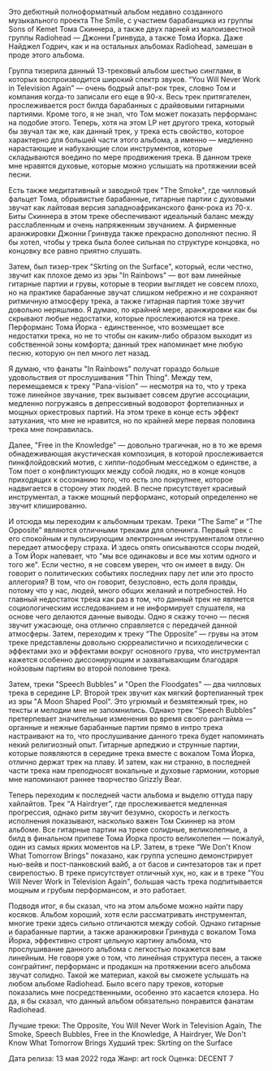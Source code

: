Это дебютный полноформатный альбом недавно созданного музыкального проекта The Smile, с участием барабанщика из группы Sons of Kemet Тома Скиннера, а также двух парней из малоизвестной группы Radiohead — Джонни Гринвуда, а также Тома Йорка. Даже Найджел Годрич, как и на остальных альбомах Radiohead, замешан в проде этого альбома.

Группа тизерила данный 13-трековый альбом шестью синглами, в которых воспроизводится широкий спектр звуков. “You Will Never Work in Television Again” — очень бодрый альт-рок трек, словно Том и компания когда-то записали его еще в 90-х. Весь трек притягателен, прослеживается рост билда барабанных с драйвовыми гитарными партиями. Кроме того, я не знал, что Том может показать перформанс на подобие этого. Теперь, хотя на этом LP нет другого трека, который бы звучал так же, как данный трек, у трека есть свойство, которое характерно для большей части этого альбома, а именно — медленно нарастающие и набухающие слои инструментов, которые складываются воедино по мере продвижения трека. В данном треке мне нравятся духовые, которые можно услышать на протяжении всей песни.

Есть также медитативный и заводной трек "The Smoke", где чилловый фальцет Тома, обрывистые барабанные, гитарные партии с духовыми звучат как лайтовая версия западноафриканского фанк-рока из 70-х. Биты Скиннера в этом треке обеспечивают идеальный баланс между расслабленным и очень напряженным звучанием. А фирменные аранжировки Джонни Гринвуда также прекрасно дополняют песню. Я бы хотел, чтобы у трека была более сильная по структуре концовка, но концовку все равно приятно слушать.

Затем, был тизер-трек "Skrting on the Surface", который, если честно, звучит как плохое демо из эры "In Rainbows" — вот вам линейные гитарные партии и грувы, которые в теории выглядет не совсем плохо, но на практике барабанные звучат слишком небрежно и не сохраняют ритмичную атмосферу трека, а также гитарная партия тоже звучит довольно неряшливо. Я думаю, по крайней мере, аранжировки как бы скрывают любые недостатки, которые прослеживаются на треке. Перформанс Тома Йорка - единственное, что возмещает все недостатки трека, но не то чтобы он каким-либо образом выходит из собственной зоны комфорта; данный трек напоминает мне любую песню, которую он пел много лет назад.

Я думаю, что фанаты "In Rainbows" получат гораздо больше удовольствия от прослушивания "Thin Thing". Между тем, перемещаемся к треку "Pana-vision" — несмотря на то, что у трека тоже линейное звучание, трек вызывает совсем другие ассоциации, медленно погружаясь в депрессивный водоворот фортепианных и мощных оркестровых партий. На этом треке в конце есть эффект затухания, что мне не нравится, но по крайней мере первая половина трека мне понравилась.

Далее, "Free in the Knowledge" — довольно трагичная, но в то же время обнадеживающая акустическая композиция, в которой прослеживается пинкфлойдовский мотив, с хиппи-подобным месседжом о единстве, а Том поет о конфликтующих между собой людях, но в конце концов приходящих к осознанию того, что есть зло покрупнее, которое надвигается в сторону этих людей. В песне присутствует красивый инструментал, а также мощный перформанс, который определенно не звучит клишированно.

И отсюда мы переходим к альбомным трекам. Треки “The Same” и “The Opposite” являются отличными треками для опенинга. Первый трек с его спокойным и пульсирующим электронным инструменталом отлично передает атмосферу страха. И здесь опять описываются ссоры людей, а Том Йорк напевает, что "мы все одинаковы и все мы хотим одного и того же". Если честно, я не совсем уверен, что он имеет в виду. Он говорит о политических событиях последних пару лет или это просто аллегория? В том, что он говорит, безусловно, есть доля правды, потому что у нас, людей, много общих желаний и потребностей. Но главный недостаток трека как раз в том, что данный трек не является социологическим исследованием и не информирует слушателя, на основе чего делаются данные выводы. Одно я скажу точно — песня звучит ужасающе, она отлично справляется с передачей данной атмосферы. Затем, переходим к треку “The Opposite” — грувы на этом треке представлены довольно сюрреалистично и психоделически с эффектами эхо и эффектами вокруг основного грува, что инструментал кажется особенно диссонирующим и захватывающим благодаря нойзовым партиям во второй половине трека.

Затем, треки "Speech Bubbles" и "Open the Floodgates" — два чилловых трека в середине LP. Второй трек звучит как мягкий фортепианный трек из эры "A Moon Shaped Pool". Это угрюмый и безмятежный трек, но тексты и мелодии мне не запомнились. Однако трек “Speech Bubbles” претерпевает значительные изменения во время своего рантайма — органные и нежные барабанные партии прямо в интро трека настраивают на то, что прослушивание данного трека будет напоминать некий религиозный опыт. Гитарные арпеджио и струнные партии, которые появляются в середине трека вместе с вокалом Тома Йорка, отлично держат трек на плаву. И затем, как ни странно, в последней части трека нам преподносят вокальные и духовые гармонии, которые мне напоминают раннее творчество Grizzly Bear.

Теперь переходим к последней части альбома и выделю оттуда пару хайлайтов. Трек “A Hairdryer”, где прослеживается медленная прогрессия, однако ритм звучит безумно, скорость и легкость исполнения показывают, насколько важен Том Скиннер на этом альбоме. Все гитарные партии на треке солидные, великолепные, а билд в финальном припеве Тома Йорка просто великолепен — пожалуй, один из самых ярких моментов на LP. Затем, в треке “We Don't Know What Tomorrow Brings” показано, как группа успешно демонстрирует нью-вейв и пост-панковский вайб, а от басов и синтезаторов так и прет свирепостью. В треке присутствует отличный хук, но, как и в треке "You Will Never Work in Television Again", большая часть трека подпитывается мощным и грубым перформансом, и это работает.

Подводя итог, я бы сказал, что на этом альбоме можно найти пару косяков. Альбом хороший, хотя если рассматривать инструментал, многие треки здесь сильно отличаются между собой. Однако гитарные и барабанные партии, а также аранжировки Гринвуда с вокалом Тома Йорка, эффективно строят цельную картину альбома, что прослушивание данного альбома с легкостью покажется вам линейным. Не говоря уже о том, что линейная структура песен, а также сонграйтинг, перформанс и продакшн на протяжении всего альбома звучат солидно. Такой же материал, какой вы сможете услышать на любом альбоме Radiohead. Было всего пару треков, которые показались мне посредственными, особенно это касается клозера. Но да, я бы сказал, что данный альбом обязательно понравится фанатам Radiohead.

Лучшие треки: The Opposite, You Will Never Work in Television Again, The Smoke, Speech Bubbles, Free in the Knowledge, A Hairdryer, We Don't Know What Tomorrow Brings
Худший трек: Skrting on the Surface

Дата релиза: 13 мая 2022 года
Жанр: art rock
Оценка: DECENT 7
